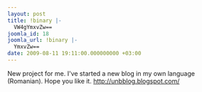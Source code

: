 ```yaml
---
layout: post
title: !binary |-
  VW4gYmxvZw==
joomla_id: 18
joomla_url: !binary |-
  YmxvZw==
date: 2009-08-11 19:11:00.000000000 +03:00
---
```

<p>New project for me. I've started a new blog in my own language (Romanian). Hope you like it. <a href="http://unbblog.blogspot.com/" target="_blank">http://unbblog.blogspot.com/</a></p>
